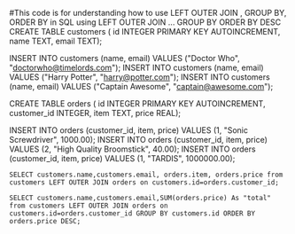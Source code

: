 #This code is for understanding how to use LEFT OUTER JOIN , GROUP BY, ORDER BY in SQL
 using LEFT OUTER JOIN ... GROUP BY ORDER BY DESC 
CREATE TABLE customers (
    id INTEGER PRIMARY KEY AUTOINCREMENT,
    name TEXT,
    email TEXT);
    
INSERT INTO customers (name, email) VALUES ("Doctor Who", "doctorwho@timelords.com");
INSERT INTO customers (name, email) VALUES ("Harry Potter", "harry@potter.com");
INSERT INTO customers (name, email) VALUES ("Captain Awesome", "captain@awesome.com");

CREATE TABLE orders (
    id INTEGER PRIMARY KEY AUTOINCREMENT,
    customer_id INTEGER,
    item TEXT,
    price REAL);

INSERT INTO orders (customer_id, item, price)
    VALUES (1, "Sonic Screwdriver", 1000.00);
INSERT INTO orders (customer_id, item, price)
    VALUES (2, "High Quality Broomstick", 40.00);
INSERT INTO orders (customer_id, item, price)
    VALUES (1, "TARDIS", 1000000.00);
    
    
    SELECT customers.name,customers.email, orders.item, orders.price from customers LEFT OUTER JOIN orders on customers.id=orders.customer_id;
    
    SELECT customers.name,customers.email,SUM(orders.price) As "total" from customers LEFT OUTER JOIN orders on customers.id=orders.customer_id GROUP BY customers.id ORDER BY orders.price DESC;
